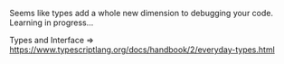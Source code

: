 Seems like types add a whole new dimension to debugging your code.
Learning in progress...

Types and Interface => https://www.typescriptlang.org/docs/handbook/2/everyday-types.html
